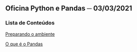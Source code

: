 ## Oficina Python e Pandas ─ 03/03/2021

### Lista de Conteúdos

[Preparando o ambiente]()

[O que é o Pandas]()